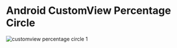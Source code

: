 # Android CustomView Percentage Circle

![customview percentage circle 1](https://user-images.githubusercontent.com/801612/50356560-47dbae00-0507-11e9-8f98-0b0399c320db.jpeg)
